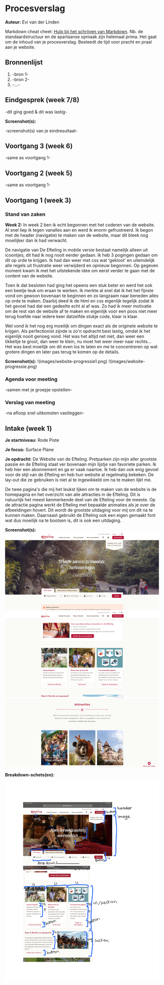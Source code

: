 # Procesverslag
**Auteur:** Evi van der Linden

Markdown cheat cheet: [Hulp bij het schrijven van Markdown](https://github.com/adam-p/markdown-here/wiki/Markdown-Cheatsheet). Nb. de standaardstructuur en de spartaanse opmaak zijn helemaal prima. Het gaat om de inhoud van je procesverslag. Besteedt de tijd voor pracht en praal aan je website.



## Bronnenlijst
1. -bron 1-
2. -bron 2-
3. -...-



## Eindgesprek (week 7/8)

-dit ging goed & dit was lastig-

**Screenshot(s):**

-screenshot(s) van je eindresultaat-



## Voortgang 3 (week 6)

-same as voortgang 1-



## Voortgang 2 (week 5)

-same as voortgang 1-



## Voortgang 1 (week 3)

### Stand van zaken
**Week 2:**
In week 2 ben ik echt begonnen met het coderen van de website. Al snel liep ik tegen vanalles aan en werd ik enorm gefrustreerd. Ik begon met de header (navigatie) te maken van de website, maar dit bleek nog moeilijker dan ik had verwacht. 

De navigatie van De Efteling in mobile versie bestaat namelijk alleen uit icoontjes, dit had ik nog nooit eerder gedaan. Ik heb 3 pogingen gedaan om dit op orde te krijgen. Ik had dan weer met css wat 'gekloot' en uiteindelijk alle regels uit frustratie weer verwijderd en opnieuw begonnen. Op gegeven moment kwam ik met het uitstekende idee om eerst verder te gaan met de content van de website. 

Toen ik dat besloten had ging het opeens een stuk beter en werd het ook een beetje leuk om eraan te werken. Ik merkte al snel dat ik het het fijnste vond om gewoon bovenaan te beginnen en zo langzaam naar beneden alles op orde te maken. Daarbij deed ik de html en css eigenlijk tegelijk zodat ik het gevoel had dat een gedeelte echt al af was. Zo had ik meer motivatie om de rest van de website af te maken en eigenlijk voor een poos niet meer terug hoefde naar iedere keer datzelfde stukje code, klaar is klaar.

Wel vond ik het nog erg moeilijk om dingen exact als de originele website te krijgen. Als perfectionist zijnde is zo'n opdracht best lastig, omdat ik het eigenlijk nooit genoeg vond. Het was het altijd net niet, dan weer een tikkeltje te groot, dan weer te klein, nu moet het weer meer naar rechts... Het was best moeilijk om dit even los te laten en me te concentreren op wat grotere dingen en later pas terug te komen op de details. 

**Screenshot(s):**
!(images/website-progressie1.png)
!(images/website-progressie.png)
### Agenda voor meeting

-samen met je groepje opstellen-

### Verslag van meeting

-na afloop snel uitkomsten vastleggen-



## Intake (week 1)

**Je startniveau:** Rode Piste 

**Je focus:** Surface Plane

**Je opdracht:** De Website van de Efteling. Pretparken zijn mijn aller grootste passie en de Efteling staat ver bovenaan mijn lijstje van favoriete parken. Ik heb hier een abonnement en ga er vaak naartoe. Ik heb dan ook enig gevoel voor de stijl van de Efteling en heb hun website al regelmatig bekeken. De lay-out die ze gebruiken is niet al te ingewikkeld om na te maken lijkt me.

De twee pagina's die mij het leukst lijken om te maken van de website is de homepagina en het overzicht van alle attracties in de Efteling. Dit is natuurlijk het meest kenmerkende deel van de Efteling voor de meeste. Op de attractie pagina werkt de Efteling met bepaalde animaties als je over de afbeeldingen hovert. Dit wordt de grootste uitdaging voor mij om dit na te kunnen maken. Daarnaast gebruikt de Efteling ook een eigen gemaakt font wat dus moeilijk na te bootsen is, dit is ook een uitdaging.

**Screenshot(s):**
![screenshot(s) die een goed beeld geven van de website die je gaat maken](images/efteling.png)
![screenshot(s) die een goed beeld geven van de website die je gaat maken](images/efteling2.png)
![screenshot(s) die een goed beeld geven van de website die je gaat maken](images/efteling3.png)

**Breakdown-schets(en):**

![-voorlopige breakdownschets(en) van een of beide pagina's van de site die je gaat maken-](images/efteling4.png)
